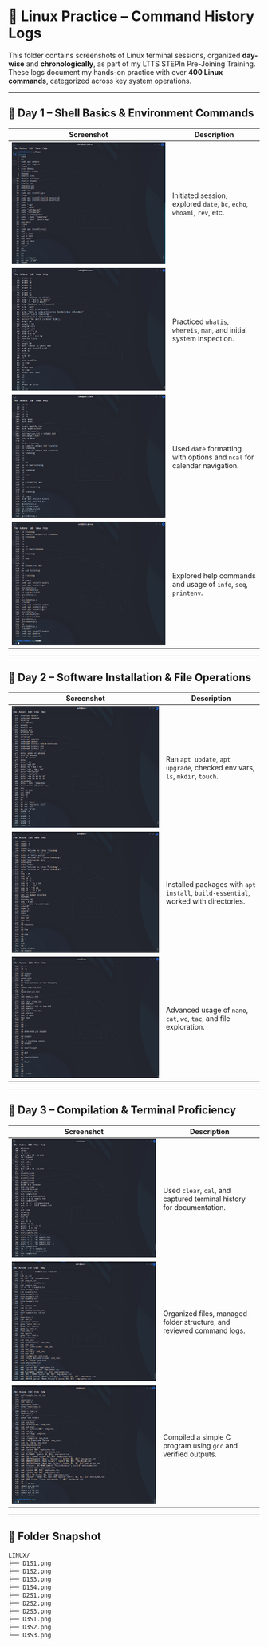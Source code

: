 # 🐧 Linux Practice – Command History Logs

This folder contains screenshots of Linux terminal sessions, organized **day-wise** and **chronologically**, as part of my LTTS STEPIn Pre-Joining Training. These logs document my hands-on practice with over **400 Linux commands**, categorized across key system operations.

---

## 📅 Day 1 – Shell Basics & Environment Commands

| Screenshot | Description |
|------------|-------------|
| ![D1S1](./D1S1.png) | Initiated session, explored `date`, `bc`, `echo`, `whoami`, `rev`, etc. |
| ![D1S2](./D1S2.png) | Practiced `whatis`, `whereis`, `man`, and initial system inspection. |
| ![D1S3](./D1S3.png) | Used `date` formatting with options and `ncal` for calendar navigation. |
| ![D1S4](./D1S4.png) | Explored help commands and usage of `info`, `seq`, `printenv`. |

---

## 📅 Day 2 – Software Installation & File Operations

| Screenshot | Description |
|------------|-------------|
| ![D2S1](./D2S1.png) | Ran `apt update`, `apt upgrade`, checked env vars, `ls`, `mkdir`, `touch`. |
| ![D2S2](./D2S2.png) | Installed packages with `apt install`, `build-essential`, worked with directories. |
| ![D2S3](./D2S3.png) | Advanced usage of `nano`, `cat`, `wc`, `tac`, and file exploration. |

---

## 📅 Day 3 – Compilation & Terminal Proficiency

| Screenshot | Description |
|------------|-------------|
| ![D3S1](./D3S1.png) | Used `clear`, `cal`, and captured terminal history for documentation. |
| ![D3S2](./D3S2.png) | Organized files, managed folder structure, and reviewed command logs. |
| ![D3S3](./D3S3.png) | Compiled a simple C program using `gcc` and verified outputs. |

---

## 📁 Folder Snapshot

```text
LINUX/
├── D1S1.png
├── D1S2.png
├── D1S3.png
├── D1S4.png
├── D2S1.png
├── D2S2.png
├── D2S3.png
├── D3S1.png
├── D3S2.png
└── D3S3.png
